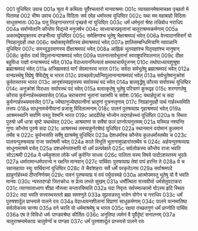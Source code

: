 001  युधिष्ठिर उवाच
001a श्रुता मे कथिताः पूर्वैश्चत्वारो मानवाश्रमाः
001c व्याख्यानमेषामाचक्ष्व पृच्छतो मे पितामह
002  भीष्म उवाच
002a विदिताः सर्व एवेह धर्मास्तव युधिष्ठिर
002c यथा मम महाबाहो विदिताः साधुसम्मताः
003a यत्तु लिङ्गान्तरगतं पृच्छसे मां युधिष्ठिर
003c धर्मं धर्मभृतां श्रेष्ठ तन्निबोध नराधिप
004a सर्वाण्येतानि कौन्तेय विद्यन्ते मनुजर्षभ
004c साध्वाचारप्रवृत्तानां चातुराश्रम्यकर्मणाम्
005a अकामद्वेषयुक्तस्य दण्डनीत्या युधिष्ठिर
005c समेक्षिणश्च भूतेषु भैक्षाश्रमपदं भवेत्
006a वेत्त्यादानविसर्गं यो निग्रहानुग्रहौ तथा
006c यथोक्तवृत्तेर्वीरस्य क्षेमाश्रमपदं भवेत्
007a ज्ञातिसम्बन्धिमित्राणि व्यापन्नानि युधिष्ठिर
007c समभ्युद्धरमाणस्य दीक्षाश्रमपदं भवेत्
008a आह्निकं भूतयज्ञांश्च पितृयज्ञांश्च मानुषान्
008c कुर्वतः पार्थ विपुलान्वन्याश्रमपदं भवेत्
009a पालनात्सर्वभूतानां स्वराष्ट्रपरिपालनात्
009c दीक्षा बहुविधा राज्ञो वन्याश्रमपदं भवेत्
010a वेदाध्ययननित्यत्वं क्षमाथाचार्यपूजनम्
010c तथोपाध्यायशुश्रूषा ब्रह्माश्रमपदं भवेत्
011a अजिह्ममशठं मार्गं सेवमानस्य भारत
011c सर्वदा सर्वभूतेषु ब्रह्माश्रमपदं भवेत्
012a वानप्रस्थेषु विप्रेषु त्रैविद्येषु च भारत
012c प्रयच्छतोऽर्थान्विपुलान्वन्याश्रमपदं भवेत्
013a सर्वभूतेष्वनुक्रोशं कुर्वतस्तस्य भारत
013c आनृशंस्यप्रवृत्तस्य सर्वावस्थं पदं भवेत्
014a बालवृद्धेषु कौरव्य सर्वावस्थं युधिष्ठिर
014c अनुक्रोशं विदधतः सर्वावस्थं पदं भवेत्
015a बलात्कृतेषु भूतेषु परित्राणं कुरूद्वह
015c शरणागतेषु कौरव्य कुर्वन्गार्हस्थ्यमावसेत्
016a चराचराणां भूतानां रक्षामपि च सर्वशः
016c यथार्हपूजां च सदा कुर्वन्गार्हस्थ्यमावसेत्
017a ज्येष्ठानुज्येष्ठपत्नीनां भ्रातॄणां पुत्रनप्तृणाम्
017c निग्रहानुग्रहौ पार्थ गार्हस्थ्यमिति तत्तपः
018a साधूनामर्चनीयानां प्रजासु विदितात्मनाम्
018c पालनं पुरुषव्याघ्र गृहाश्रमपदं भवेत्
019a आश्रमस्थानि सर्वाणि यस्तु वेश्मनि भारत
019c आददीतेह भोज्येन तद्गार्हस्थ्यं युधिष्ठिर
020a यः स्थितः पुरुषो धर्मे धात्रा सृष्टे यथार्थवत्
020c आश्रमाणां स सर्वेषां फलं प्राप्नोत्यनुत्तमम्
021a यस्मिन्न नश्यन्ति गुणाः कौन्तेय पुरुषे सदा
021c आश्रमस्थं तमप्याहुर्नरश्रेष्ठं युधिष्ठिर
022a स्थानमानं वयोमानं कुलमानं तथैव च
022c कुर्वन्वसति सर्वेषु ह्याश्रमेषु युधिष्ठिर
023a देशधर्मांश्च कौन्तेय कुलधर्मांस्तथैव च
023c पालयन्पुरुषव्याघ्र राजा सर्वाश्रमी भवेत्
024a काले विभूतिं भूतानामुपहारांस्तथैव च
024c अर्हयन्पुरुषव्याघ्र साधूनामाश्रमे वसेत्
025a दशधर्मगतश्चापि यो धर्मं प्रत्यवेक्षते
025c सर्वलोकस्य कौन्तेय राजा भवति सोऽऽश्रमी
026a ये धर्मकुशला लोके धर्मं कुर्वन्ति साधवः
026c पालिता यस्य विषये पादोंऽशस्तस्य भूपतेः
027a धर्मारामान्धर्मपरान्ये न रक्षन्ति मानवान्
027c पार्थिवाः पुरुषव्याघ्र तेषां पापं हरन्ति ते
028a ये च रक्षासहायाः स्युः पार्थिवानां युधिष्ठिर
028c ते चैवांशहराः सर्वे धर्मे परकृतेऽनघ
029a सर्वाश्रमपदे ह्याहुर्गार्हस्थ्यं दीप्तनिर्णयम्
029c पावनं पुरुषव्याघ्र यं वयं पर्युपास्महे
030a आत्मोपमस्तु भूतेषु यो वै भवति मानवः
030c न्यस्तदण्डो जितक्रोधः स प्रेत्य लभते सुखम्
031a धर्मोत्थिता सत्त्ववीर्या धर्मसेतुवटाकरा
031c त्यागवाताध्वगा शीघ्रा नौस्त्वा सन्तारयिष्यति
032a यदा निवृत्तः सर्वस्मात्कामो योऽस्य हृदि स्थितः
032c तदा भवति सत्त्वस्थस्ततो ब्रह्म समश्नुते
033a सुप्रसन्नस्तु भावेन योगेन च नराधिप
033c धर्मं पुरुषशार्दूल प्राप्स्यसे पालने रतः
034a वेदाध्ययनशीलानां विप्राणां साधुकर्मणाम्
034c पालने यत्नमातिष्ठ सर्वलोकस्य चानघ
035a वने चरति यो धर्ममाश्रमेषु च भारत
035c रक्षया तच्छतगुणं धर्मं प्राप्नोति पार्थिवः
036a एष ते विविधो धर्मः पाण्डवश्रेष्ठ कीर्तितः
036c अनुतिष्ठ त्वमेनं वै पूर्वैर्दृष्टं सनातनम्
037a चातुराश्रम्यमेकाग्रः चातुर्वर्ण्यं च पाण्डव
037c धर्मं पुरुषशार्दूल प्राप्स्यसे पालने रतः

